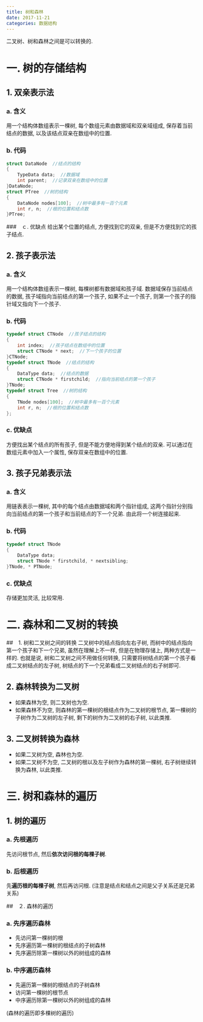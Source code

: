 ```yaml
---
title: 树和森林
date: 2017-11-21
categories: 数据结构
---
```


二叉树、树和森林之间是可以转换的.
<!--more-->
# 一. 树的存储结构
## 1. 双亲表示法
### a. 含义
用一个结构体数组表示一棵树, 每个数组元素由数据域和双亲域组成, 保存着当前结点的数据, 以及该结点双亲在数组中的位置. 
### b. 代码
```c
struct DataNode  //结点的结构
{
    TypeData data;  //数据域
    int parent;  //记录双亲在数组中的位置
}DataNode;
struct PTree  //树的结构
{
    DataNode nodes[100];  //树中最多有一百个元素
    int r, n;  //根的位置和结点数 
}PTree;
```
###　ｃ. 优缺点
给出某个位置的结点, 方便找到它的双亲, 但是不方便找到它的孩子结点.

## 2. 孩子表示法
### a. 含义
用一个结构体数组表示一棵树, 每棵树都有数据域和孩子域. 数据域保存当前结点的数据, 孩子域指向当前结点的第一个孩子, 如果不止一个孩子, 则第一个孩子的指针域又指向下一个孩子.
### b. 代码
```c
typedef struct CTNode  //孩子结点的结构
{
    int index;  //孩子结点在数组中的位置
    struct CTNode * next;  //下一个孩子的位置
}CTNode;
typedef struct TNode  //结点的结构
{
    DataType data;  //结点的数据
    struct CTNode * firstchild;  //指向当前结点的第一个孩子
}TNode;
typedef struct Tree  //树的结构
{
    TNode nodes[100];  //树中最多有一百个元素
    int r, n;  //根的位置和结点数
};
```
### c. 优缺点
方便找出某个结点的所有孩子, 但是不能方便地得到某个结点的双亲. 可以通过在数组元素中加入一个属性, 保存双亲在数组中的位置.

## 3. 孩子兄弟表示法
### a. 含义
用链表表示一棵树, 其中的每个结点由数据域和两个指针组成, 这两个指针分别指向当前结点的第一个孩子和当前结点的下一个兄弟. 由此将一个树连接起来.
### b. 代码
```c
typedef struct TNode
{
    DataType data;
    struct TNode * firstchild, * nextsibling;
}TNode, * PTNode;
```

### c. 优缺点
存储更加灵活, 比较常用.

# 二. 森林和二叉树的转换
##　1. 树和二叉树之间的转换
二叉树中的结点指向左右子树, 而树中的结点指向第一个孩子和下一个兄弟, 虽然在理解上不一样, 但是在物理存储上, 两种方式是一样的. 也就是说, 树和二叉树之间不用做任何转换, 只需要将树结点的第一个孩子看成二叉树结点的左子树, 树结点的下一个兄弟看成二叉树结点的右子树即可.
## 2. 森林转换为二叉树
- 如果森林为空, 则二叉树也为空.
- 如果森林不为空, 则森林的第一棵树的根结点作为二叉树的根节点, 第一棵树的子树作为二叉树的左子树, 剩下的树作为二叉树的右子树, 以此类推.

## 3. 二叉树转换为森林
- 如果二叉树为空, 森林也为空.
- 如果二叉树不为空, 二叉树的根以及左子树作为森林的第一棵树, 右子树继续转换为森林, 以此类推.

# 三. 树和森林的遍历
## 1. 树的遍历
### a. 先根遍历
先访问根节点, 然后**依次访问根的每棵子树**.
### b. 后根遍历
先**遍历根的每棵子树**, 然后再访问根.
(注意是结点和结点之间是父子关系还是兄弟关系)


##　２. 森林的遍历
### a. 先序遍历森林
- 先访问第一棵树的根
- 先序遍历第一棵树的根结点的子树森林
- 先序遍历除第一棵树以外的树组成的森林

### b. 中序遍历森林
- 先遍历第一棵树的根结点的子树森林
- 访问第一棵树的根节点
- 中序遍历除第一棵树以外的树组成的森林

(森林的遍历即多棵树的遍历)
